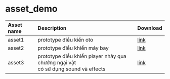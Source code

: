# asset_demo

|Asset name|Description|Download|
|:----|:---------------|:------|
|asset1|prototype điều kiển oto|[link](https://github.com/unityvn/asset_demo/releases/download/1.0.0/asset1.unitypackage)|
|asset2|prototype điều khiển máy bay|[link](https://github.com/unityvn/asset_demo/releases/download/1.0.0/asset2.unitypackage)|
|asset3|prototype điều khiển player nhảy qua chướng ngại vật <br> có sử dụng sound và effects|[link](https://github.com/unityvn/asset_demo/releases/download/1.0.0/asset3.unitypackage)|
